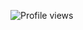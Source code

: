 ![Profile views](https://komarev.com/ghpvc/?username=Mahin-Abrar&color=blue&style=for-the-badge&label=Dekhtesi)
